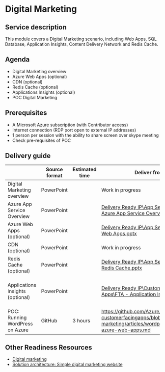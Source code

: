 # Digital Marketing

## Service description

This module covers a Digital Marketing scenario, including Web Apps, SQL Database, Application Insights, Content Delivery Network and Redis Cache. 


## Agenda

* Digital Marketing overview
* Azure Web Apps (optional)
* CDN (optional)
* Redis Cache (optional)
* Applications Insights (optional)
* POC Digital Marketing


## Prerequisites

*	A Microsoft Azure subscription (with Contributor access)
*	Internet connection (RDP port open to external IP addresses)
*	1 person per session with the ability to share screen over skype meeting
*	Check pre-requisites of POC


## Delivery guide

|                                   | Source format | Estimated time  | Deliver from    | Readiness Resources   |
| -------------                     | ------------- | -------------   | -------------   | -------------         |
| Digital Marketing overview        | PowerPoint    |                 | Work in progress| Work in progress      |
| Azure App Service Overview        | PowerPoint    |                 | [Delivery Ready IP\App Services\FTA - Azure App Service Overview.pptx](https://microsoft.sharepoint.com/:p:/t/fasttrackforazure/CE/EZHgzO_M9pBOq2CjaY_Tc0ABIAKRL-0kDmB_kH1JoFUIBQ?e=6UnvKR) | [TTT](https://msit.microsoftstream.com/video/4254a5a4-9f54-4404-87dc-25aab3d1c191)      |
| Azure Web Apps (optional)         | PowerPoint    |                 | [Delivery Ready IP\App Services\FTA - Web Apps.pptx](https://microsoft.sharepoint.com/:p:/t/fasttrackforazure/CE/EU21ANR_K9lKrb7AOHEwQ-IByTZMHKgoC9zIrIInwLUUsA?e=UcZ0SJ) | [Azure Web Apps TTT](https://msit.microsoftstream.com/video/33d852d8-3218-4981-8c12-1393059d1f1b) |
| CDN (optional)                    | PowerPoint    |                 | Work in progress| Work in progress      |
| Redis Cache (optional)            | PowerPoint    |                 | [Delivery Ready IP\App Services\FTA - Redis Cache.pptx](https://microsoft.sharepoint.com/teams/fasttrackforazure/CE/Shared%20Documents/Forms/AllItems.aspx?RootFolder=%2Fteams%2Ffasttrackforazure%2FCE%2FShared%20Documents%2FDelivery%20Ready%20IP%2FCustomer%20Facing%20Apps&FolderCTID=0x0120004142D6306BFD4A4E9C0E1C8ABF7FC84D) | [Redis Cache TTT](https://msit.microsoftstream.com/video/a8066a16-af47-44ad-8335-d83cf2b60e3e) |
| Applications Insights (optional)  | PowerPoint    |                 | [Delivery Ready IP\Customer Facing Apps\FTA - Application Insights.pptx](https://microsoft.sharepoint.com/teams/fasttrackforazure/CE/Shared%20Documents/Forms/AllItems.aspx?RootFolder=%2Fteams%2Ffasttrackforazure%2FCE%2FShared%20Documents%2FDelivery%20Ready%20IP%2FCustomer%20Facing%20Apps&FolderCTID=0x0120004142D6306BFD4A4E9C0E1C8ABF7FC84D) | [Application Insights TTT](https://msit.microsoftstream.com/video/234450bd-7d2e-48a8-83da-2a7251adb61b), [TECH-DEV308](https://digital.microsoftready.com/FY18/Session/TECH-DEV308) |
| POC: Running WordPress on Azure   | GitHub        |  3 hours        | https://github.com/Azure/fta-customerfacingapps/blob/master/digital-marketing/articles/wordpress-on-azure-web-apps.md | Work in progress       |


## Other Readiness Resources

* [Digital marketing](https://azure.microsoft.com/en-us/solutions/digital-marketing/)
* [Solution architecture: Simple digital marketing website](https://azure.microsoft.com/en-us/solutions/architecture/digital-marketing-smb/)
